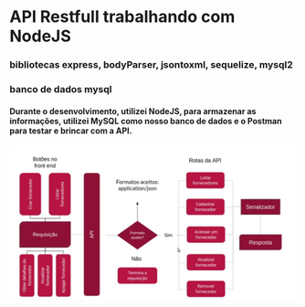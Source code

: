# API Restfull trabalhando com NodeJS

### bibliotecas express, bodyParser, jsontoxml, sequelize, mysql2
### banco de dados mysql
#### Durante o desenvolvimento, utilizei NodeJS, para armazenar as informações, utilizei MySQL como nosso banco de dados e o Postman para testar e brincar com a API.
![alt text](https://github.com/fabianojp06/images/blob/main/apiPetshop.JPG?raw=true)
